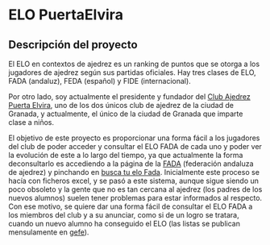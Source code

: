 # ELO PuertaElvira

## Descripción del proyecto

El ELO en contextos de ajedrez es un ranking de puntos que se otorga a los jugadores de ajedrez según sus partidas oficiales. Hay tres clases de ELO, FADA (andaluz), FEDA (español) y FIDE (internacional). 

Por otro lado, soy actualmente el presidente y fundador del [Club Ajedrez Puerta Elvira](http://clubajedrezpuertaelvira.blogspot.com/), uno de los dos únicos club de ajedrez de la ciudad de Granada, y actualmente, el único de la ciudad de Granada que imparte clase a niños. 

El objetivo de este proyecto es proporcionar una forma fácil a los jugadores del club de poder acceder y consultar el ELO FADA de cada uno y poder ver la evolución de este a lo largo del tiempo, ya que actualmente la forma deconsultarlo es accediendo a la página de la [FADA](http://www.fadajedrez.com/) (federación andaluza de ajedrez) y pinchando en [busca tu elo Fada](http://www.fadajedrez.com/index.php/gestion-elo/busca-tu-elo-fada). Inicialmente este proceso se hacía con ficheros excel, y se pasó a este sistema, aunque sigue siendo un poco obsoleto y la gente que no es tan cercana al ajedrez (los padres de los nuevos alumnos) suelen tener problemas para estar informados al respecto. Con ese motivo, se quiere dar una forma fácil de consultar el ELO FADA a los miembros del club y a su anunciar, como si de un logro se tratara, cuando un nuevo alumno ha conseguido el ELO (las listas se publican mensulamente en [gefe](http://www.gefe.net/mygefe2/ZPEligeDescargaElo.asp)).
